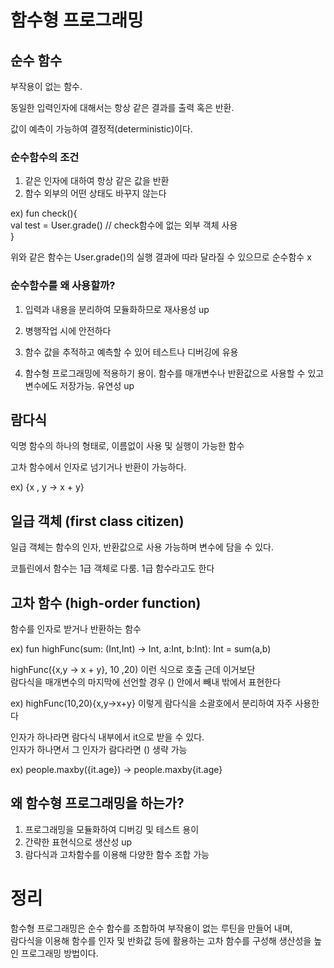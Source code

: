# 함수형 프로그래밍  

## 순수 함수  

부작용이 없는 함수.  

동일한 입력인자에 대해서는 항상 같은 결과를 출력 혹은 반환.  

값이 예측이 가능하여 결정적(deterministic)이다.  

### 순수함수의 조건  

1. 같은 인자에 대하여 항상 같은 값을 반환  
2. 함수 외부의 어떤 상태도 바꾸지 않는다  

ex) fun check(){  
  val test = User.grade() // check함수에 없는 외부 객체 사용  
}  

위와 같은 함수는 User.grade()의 실행 결과에 따라 달라질 수 있으므로 순수함수 x  

### 순수함수를 왜 사용할까?  

1. 입력과 내용을 분리하여 모듈화하므로 재사용성 up  

2. 병행작업 시에 안전하다  

3. 함수 값을 추적하고 예측할 수 있어 테스트나 디버깅에 유용  

4. 함수형 프로그래밍에 적용하기 용이. 함수를 매개변수나 반환값으로 사용할 수 있고 변수에도 저장가능. 유연성 up   

## 람다식  

익명 함수의 하나의 형태로, 이름없이 사용 및 실행이 가능한 함수  

고차 함수에서 인자로 넘기거나 반환이 가능하다.  

ex) {x , y -> x + y}  


## 일급 객체 (first class citizen)  

일급 객체는 함수의 인자, 반환값으로 사용 가능하며 변수에 담을 수 있다.  

코틀린에서 함수는 1급 객체로 다룸. 1급 함수라고도 한다  
  
## 고차 함수 (high-order function)  
  
함수를 인자로 받거나 반환하는 함수  

ex) fun highFunc(sum: (Int,Int) -> Int, a:Int, b:Int): Int = sum(a,b)  

highFunc({x,y -> x + y}, 10 ,20) 이런 식으로 호출 근데 이거보단  
람다식을 매개변수의 마지막에 선언할 경우 () 안에서 빼내 밖에서 표현한다  

ex) highFunc(10,20){x,y->x+y} 이렇게 람다식을 소괄호에서 분리하여 자주 사용한다  


인자가 하나라면 람다식 내부에서 it으로 받을 수 있다.  
인자가 하나면서 그 인자가 람다라면 () 생략 가능  

ex) people.maxby({it.age}) -> people.maxby{it.age}  


## 왜 함수형 프로그래밍을 하는가?  

1. 프로그래밍을 모듈화하여 디버깅 및 테스트 용이  
2. 간략한 표현식으로 생산성 up  
3. 람다식과 고차함수를 이용해 다양한 함수 조합 가능  

# 정리  
  
함수형 프로그래밍은 순수 함수를 조합하여 부작용이 없는 루틴을 만들어 내며,  
람다식을 이용해 함수를 인자 및 반화값 등에 활용하는 고차 함수를 구성해 생산성을 높인 프로그래밍 방법이다.  








